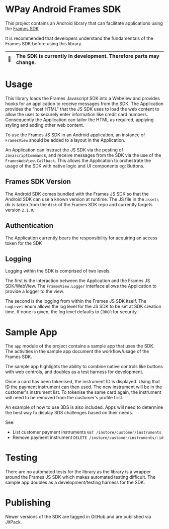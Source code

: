 # WPay Android Frames SDK

This project contains an Android library that can facilitate
applications using the [Frames SDK](https://github.com/w-pay/sdk-wpay-web-frames)

It is recommended that developers understand the fundamentals of the Frames SDK before using
this library.

| :memo: | The SDK is currently in development. Therefore parts may change. |
|--------|:-----------------------------------------------------------------|

# Usage

This library loads the Frames Javascript SDK into a WebView and provides hooks for an application
to receive messages from the SDK. The Application provides the "host HTML" that the JS SDK uses to
load the web content to allow the user to securely enter information like credit card numbers.
Consequently the Application can tailor the HTML as required, applying styling and adding other
web content.

To use the Frames JS SDK in an Android application, an instance of `FramesView` should be added
to a layout in the Application.

An Application can instruct the JS SDK via the posting of `JavascriptCommand`s, and receive messages
from the SDK via the use of the `FramesWebView.Callback`. This allows the Application to orchestrate
the usage of the SDK with native logic and UI components eg: Buttons.

## Frames SDK Version

The Android SDK comes bundled with the Frames JS SDK so that the Android SDK can use a known
version at runtime. The JS file in the `assets` dir is taken from the `dist` of the Frames SDK
repo and currently targets version `2.1.0`.

## Authentication

The Application currently bears the responsibility for acquiring an access token for the SDK 

## Logging

Logging within the SDK is comprised of two levels.

The first is the interaction between the Application
and the Frames JS SDK/WebView. The `FramesView.Logger` interface allows the Application to provide
a logger to the view.

The second is the logging from within the Frames JS SDK itself. The `LogLevel` enum allows the
log level for the JS SDK to be set at SDK creation time. If none is given, the log level defaults
to `ERROR` for security.

# Sample App

The `app` module of the project contains a sample app that uses the SDK. The activities in the
sample app document the workflow/usage of the Frames SDK.

The sample app highlights the ability to combine native controls like buttons with web controls,
and doubles as a test harness for development.

Once a card has been tokenised, the instrument ID is displayed. Using that ID the payment instrument
can then used. The new instrument will be in the customer's instrument list. To tokenise the same
card again, the instrument will need to be removed from the customer's profile first.

An example of how to use 3DS is also included. Apps will need to determine the best way to display
3DS challenges based on their needs.

See:
 - List customer payment instruments `GET /instore/customer/instruments`
 - Remove payment instrument `DELETE /instore/customer/instruments/:id` 

# Testing

There are no automated tests for the library as the library is a wrapper around the Frames JS SDK
which makes automated testing difficult. The sample app doubles as a development/testing harness for
the SDK.

# Publishing

Newer versions of the SDK are tagged in GitHub and are published via JitPack.